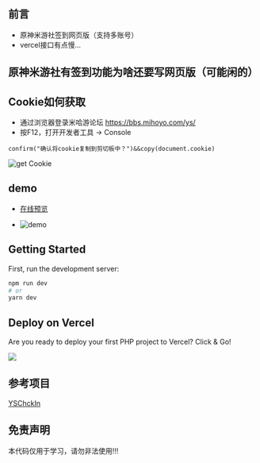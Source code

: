 ## 前言
- 原神米游社签到网页版（支持多账号）
- vercel接口有点慢...

## 原神米游社有签到功能为啥还要写网页版（可能闲的）
## Cookie如何获取
- 通过浏览器登录米哈游论坛 https://bbs.mihoyo.com/ys/
- 按F12，打开开发者工具 -> Console

```
confirm("确认将cookie复制到剪切板中？")&&copy(document.cookie)
```
![get Cookie](https://cdn.jsdelivr.net/gh/itxve/mys-ys-sign/public/assets/cookie.jpg)

## demo
- [在线预览](https://mhy-api.vercel.app/)

- ![demo](https://cdn.jsdelivr.net/gh/itxve/mys-ys-sign/public/assets/screen.png)

## Getting Started

First, run the development server:

```bash
npm run dev
# or
yarn dev
```

## Deploy on Vercel

Are you ready to deploy your first PHP project to Vercel? Click & Go!

<a href="https://vercel.com/new/clone?s=https%3A%2F%2Fgithub.com%2Fitxve%2Fmhy-api"><img src="https://vercel.com/button"></a>


## 参考项目

[YSChckIn](https://github.com/ZtionJam/YSChckIn)

## 免责声明
本代码仅用于学习，请勿非法使用!!!

